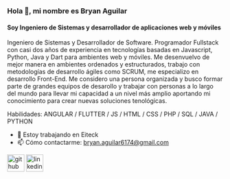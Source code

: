 ### Hola 👋, mi nombre es Bryan Aguilar
#### Soy Ingeniero de Sistemas y desarrollador de aplicaciones web y móviles
Ingeniero de Sistemas y Desarrollador de Software. Programador Fullstack con casi dos años de experiencia en tecnologías basadas en Javascript, Python, Java y Dart para ambientes web y móviles. Me desenvuelvo de mejor manera en ambientes ordenados y estructurados, trabajo con metodologías de desarrollo ágiles como SCRUM, me especializo en desarrollo Front-End. Me considero una persona organizada y busco formar parte de grandes equipos de desarollo y trabajar con personas a lo largo del mundo para llevar mi capacidad a un nivel más amplio aportando mi conocimiento para crear nuevas soluciones tenológicas.

Habilidades: ANGULAR / FLUTTER / JS / HTML / CSS / PHP / SQL / JAVA / PYTHON

- 🔭 Estoy trabajando en Eiteck 
- 📫 Cómo contactarme: bryan.aguilar6174@gmail.com 


[<img src='https://cdn.jsdelivr.net/npm/simple-icons@3.0.1/icons/github.svg' alt='github' height='40'>](https://github.com/bryanAguilar001)  [<img src='https://cdn.jsdelivr.net/npm/simple-icons@3.0.1/icons/linkedin.svg' alt='linkedin' height='40'>](https://www.linkedin.com/in/bryanaguilar6174)

